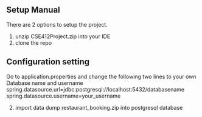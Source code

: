 ## Setup Manual
There are 2 options to setup the project.
1. unzip CSE412Project.zip into your IDE
2. clone the repo 

## Configuration setting 
Go to application.properties and change the following two lines to your own Database name and username 
spring.datasource.url=jdbc:postgresql://localhost:5432/databasename
spring.datasource.username=your_username

2. import data dump restaurant_booking.zip into postgresql database 


